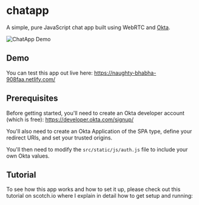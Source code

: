 # chatapp

A simple, pure JavaScript chat app built using WebRTC and [Okta](https://developer.okta.com/).

![ChatApp Demo](https://raw.githubusercontent.com/rdegges/chatapp/master/assets/chatapp.orig.gif)


## Demo

You can test this app out live here: https://naughty-bhabha-908faa.netlify.com/


## Prerequisites

Before getting started, you'll need to create an Okta developer account (which
is free): https://developer.okta.com/signup/

You'll also need to create an Okta Application of the SPA type, define your
redirect URIs, and set your trusted origins.

You'll then need to modify the `src/static/js/auth.js` file to include your own
Okta values.


## Tutorial

To see how this app works and how to set it up, please check out this tutorial
on scotch.io where I explain in detail how to get setup and running: 
